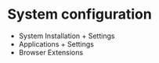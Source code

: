 # System configuration

- System Installation + Settings
- Applications + Settings
- Browser Extensions
